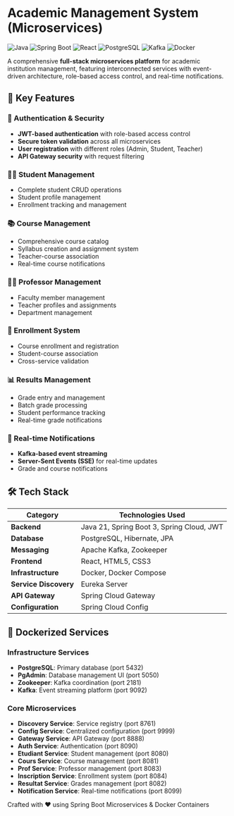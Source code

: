 # Academic Management System (Microservices)

![Java](https://img.shields.io/badge/Java-blue)
![Spring Boot](https://img.shields.io/badge/Spring_Boot-green)
![React](https://img.shields.io/badge/React-%2361DAFB)
![PostgreSQL](https://img.shields.io/badge/PostgreSQL-%23316192)
![Kafka](https://img.shields.io/badge/Apache_Kafka-%23231F20)
![Docker](https://img.shields.io/badge/Docker-%230db7ed)

A comprehensive **full-stack microservices platform** for academic institution management, featuring interconnected services with event-driven architecture, role-based access control, and real-time notifications.

## 🚀 Key Features

### 🔐 Authentication & Security
- **JWT-based authentication** with role-based access control
- **Secure token validation** across all microservices
- **User registration** with different roles (Admin, Student, Teacher)
- **API Gateway security** with request filtering

### 👨‍🎓 Student Management
- Complete student CRUD operations
- Student profile management
- Enrollment tracking and management

### 📚 Course Management
- Comprehensive course catalog
- Syllabus creation and assignment system
- Teacher-course association
- Real-time course notifications

### 👨‍🏫 Professor Management
- Faculty member management
- Teacher profiles and assignments
- Department management

### 📝 Enrollment System
- Course enrollment and registration
- Student-course association
- Cross-service validation

### 📊 Results Management
- Grade entry and management
- Batch grade processing
- Student performance tracking
- Real-time grade notifications

### 🔔 Real-time Notifications
- **Kafka-based event streaming**
- **Server-Sent Events (SSE)** for real-time updates
- Grade and course notifications
## 🛠️ Tech Stack

| Category       | Technologies Used |
|---------------|------------------|
| **Backend**   | Java 21, Spring Boot 3, Spring Cloud, JWT |
| **Database**  | PostgreSQL, Hibernate, JPA |
| **Messaging** | Apache Kafka, Zookeeper |
| **Frontend**  | React, HTML5, CSS3 |
| **Infrastructure** | Docker, Docker Compose |
| **Service Discovery** | Eureka Server |
| **API Gateway** | Spring Cloud Gateway |
| **Configuration** | Spring Cloud Config |

## 🐳 Dockerized Services

### Infrastructure Services
- **PostgreSQL**: Primary database (port 5432)
- **PgAdmin**: Database management UI (port 5050)
- **Zookeeper**: Kafka coordination (port 2181)
- **Kafka**: Event streaming platform (port 9092)

### Core Microservices
- **Discovery Service**: Service registry (port 8761)
- **Config Service**: Centralized configuration (port 9999)
- **Gateway Service**: API Gateway (port 8888)
- **Auth Service**: Authentication (port 8090)
- **Etudiant Service**: Student management (port 8080)
- **Cours Service**: Course management (port 8081)
- **Prof Service**: Professor management (port 8083)
- **Inscription Service**: Enrollment system (port 8084)
- **Resultat Service**: Grades management (port 8082)
- **Notification Service**: Real-time notifications (port 8099)



Crafted with ❤️ using Spring Boot Microservices & Docker Containers

